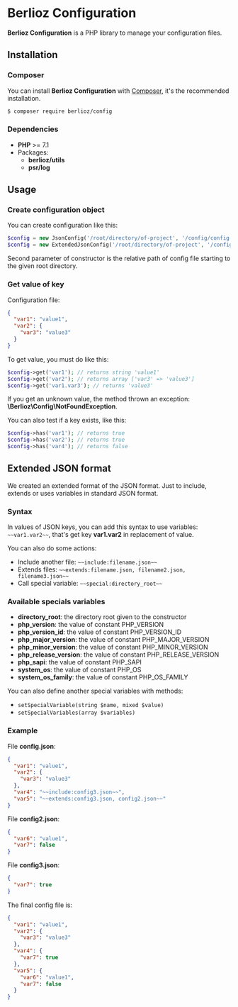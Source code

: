 # Berlioz Configuration

**Berlioz Configuration** is a PHP library to manage your configuration files.


## Installation

### Composer

You can install **Berlioz Configuration** with [Composer](https://getcomposer.org/), it's the recommended installation.

```bash
$ composer require berlioz/config
```

### Dependencies

* **PHP** >= 7.1
* Packages:
  * **berlioz/utils**
  * **psr/log**


## Usage

### Create configuration object

You can create configuration like this:
```php
$config = new JsonConfig('/root/directory/of-project', '/config/config.json');
$config = new ExtendedJsonConfig('/root/directory/of-project', '/config/config.json');
```

Second parameter of constructor is the relative path of config file starting to the given root directory.

### Get value of key

Configuration file:
```json
{
  "var1": "value1",
  "var2": {
    "var3": "value3"
  }
}
```

To get value, you must do like this:
```php
$config->get('var1'); // returns string 'value1'
$config->get('var2'); // returns array ['var3' => 'value3']
$config->get('var1.var3'); // returns 'value3'
```

If you get an unknown value, the method thrown an exception: **\Berlioz\Config\NotFoundException**.

You can also test if a key exists, like this:
```php
$config->has('var1'); // returns true
$config->has('var2'); // returns true
$config->has('var4'); // returns false
```


## Extended JSON format

We created an extended format of the JSON format. Just to include, extends or uses variables in standard JSON format.

### Syntax

In values of JSON keys, you can add this syntax to use variables:
`~~var1.var2~~`,
that's get key **var1.var2** in replacement of value.

You can also do some actions:
* Include another file: `~~include:filename.json~~`
* Extends files: `~~extends:filename.json, filename2.json, filename3.json~~`
* Call special variable: `~~special:directory_root~~`

### Available specials variables

- **directory_root**: the directory root given to the constructor
- **php_version**: the value of constant PHP_VERSION
- **php_version_id**: the value of constant PHP_VERSION_ID
- **php_major_version**: the value of constant PHP_MAJOR_VERSION
- **php_minor_version**: the value of constant PHP_MINOR_VERSION
- **php_release_version**: the value of constant PHP_RELEASE_VERSION
- **php_sapi**: the value of constant PHP_SAPI
- **system_os**: the value of constant PHP_OS
- **system_os_family**: the value of constant PHP_OS_FAMILY

You can also define another special variables with methods:
- `setSpecialVariable(string $name, mixed $value)`
- `setSpecialVariables(array $variables)`

### Example

File **config.json**:

```json
{
  "var1": "value1",
  "var2": {
    "var3": "value3"
  },
  "var4": "~~include:config3.json~~",
  "var5": "~~extends:config3.json, config2.json~~"
}
```

File **config2.json**:

```json
{
  "var6": "value1",
  "var7": false
}
```

File **config3.json**:

```json
{
  "var7": true
}
```

The final config file is:

```json
{
  "var1": "value1",
  "var2": {
    "var3": "value3"
  },
  "var4": {
    "var7": true
  },
  "var5": {
    "var6": "value1",
    "var7": false
  }
}
```

